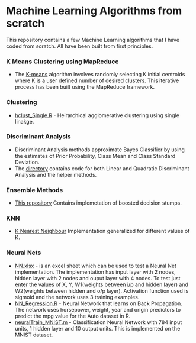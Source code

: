 # Machine Learning Algorithms from scratch

This repository contains a few Machine Learning algorithms that I have coded from scratch.
All have been built from first principles.

### K Means Clustering using MapReduce
 - The [K-means](https://github.com/singhsimran39/MLFromScratch/tree/master/KMeans2) algorithm involves randomly selecting K initial centroids where K is a user defined number of desired clusters. This iterative process has been built using the MapReduce framework. 

### Clustering

  - [hclust_Single.R](https://github.com/singhsimran39/MLFromScratch/blob/master/Clustering/hclust_Single.R) - Heirarchical agglomerative clustering using single linakge.

### Discriminant Analysis
 - Discriminant Analysis methods approximate Bayes Classifier by using the estimates of Prior Probability, Class Mean and Class Standard Deviation.
 - The [directory](https://github.com/singhsimran39/MLFromScratch/tree/master/DiscriminantAnalysis) contains code for both Linear and Quadratic Discriminant Analysis and the helper methods.

### Ensemble Methods
- [This repository](https://github.com/singhsimran39/MLFromScratch/tree/master/EnsembleMethods) Contains implemetation of boosted decision stumps.

### KNN
- [K Nearest Neighbour](https://github.com/singhsimran39/MLFromScratch/tree/master/KNN) Implementation generalized for different values of K. 

### Neural Nets
-  [NN.xlsx](https://github.com/singhsimran39/MLFromScratch/blob/master/NeuralNetworks/NN.xlsx) - is an excel sheet which can be used to test a Neural Net implementation. The implementation has input layer with 2 nodes, hidden layer with 2 nodes and ouput layer with 4 nodes. To test just enter the values of X, Y, W1(weights between i/p and hidden layer) and W2(weights between hidden and o/p layer). Activation function used is sigmoid and the network uses 3 training examples.
-  [NN_Regression.R](https://github.com/singhsimran39/MLFromScratch/blob/master/NeuralNetworks/NN_Regression.R) - Neural Network that learns on Back Propagation. The network uses horsepower, weight, year and origin predictors to predict the mpg value for the Auto dataset in R.
-  [neuralTrain_MNIST.m](https://github.com/singhsimran39/MLFromScratch/blob/master/NeuralNetworks/MNIST.m) - Classification Neural Network with 784 input units, 1 hidden layer and 10 output units. This is implemented on the MNIST dataset.